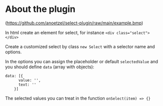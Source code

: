 # About the plugin

(https://github.com/anoetzel/select-plugin/raw/main/example.bmp)

In html create an element for select, for instance `<div class="select"></div>`

Create a customized select by class `new Select` with a selector name and options.

In the options you can assign the placeholder or default `selectedValue` and you should define `data` (array with objects):
```
data: [{
      value: '',
      text: ''
    }]
```
The selected values you can treat in the function `onSelect(item) => {}`
